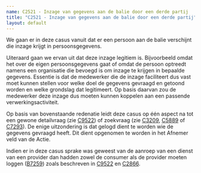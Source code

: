 ```yaml
---
name: C2521 - Inzage van gegevens aan de balie door een derde partij
title: "C2521 - Inzage van gegevens aan de balie door een derde partij"
layout: default
---
```

We gaan er in deze casus vanuit dat er een persoon aan de balie verschijnt die inzage krijgt in persoonsgegevens.

Uiteraard gaan we ervan uit dat deze inzage legitiem is. Bijvoorbeeld omdat het over de eigen persoonsgegevens gaat of omdat de persoon optreedt namens een organisatie die bevoegd is om inzage te krijgen in bepaalde gegevens. Essentie is dat de medewerker die de inzage faciliteert dus vast moet kunnen stellen voor welke doel de gegevens gevraagd en getoond worden en welke grondslag dat legitimeert. Op basis daarvan zou de medewerker deze inzage dus moeten kunnen koppelen aan een passende verwerkingsactiviteit. 

Op basis van bovenstaande redenatie leidt deze casus op één aspect na tot een gewone detailvraag (zie [C9522](./9522.md)) of zoekvraag (zie [C3209](./3209.md), [C5889](./5889.md) of [C7293](./7293.md)). De enige uitzondering is dat gelogd dient te worden wie de gegevens gevraagd heeft. Dit dient opgenomen te worden in het Afnemer veld van de Actie.

Indien er in deze casus sprake was geweest van de aanroep van een dienst van een provider dan hadden zowel de consumer als de provider moeten loggen ([B7259](./7259.md)) zoals beschreven in [C9522](./9522.md) en [C2866](./2866.md).
